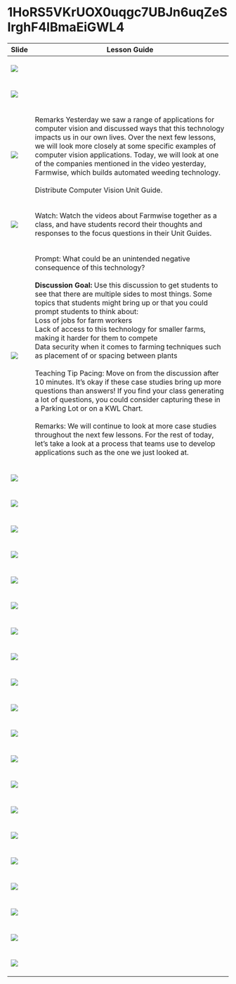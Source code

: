 # 1HoRS5VKrUOX0uqgc7UBJn6uqZeSIrghF4lBmaEiGWL4

| Slide                                                                                                        | Lesson Guide                                                                                                                                                                                                                                                                                                                                                                                                                                                                                                                                                                                                                                                                                                                                                                                                                                                                                                                                                                                                                                                       |
| ------------------------------------------------------------------------------------------------------------ | ------------------------------------------------------------------------------------------------------------------------------------------------------------------------------------------------------------------------------------------------------------------------------------------------------------------------------------------------------------------------------------------------------------------------------------------------------------------------------------------------------------------------------------------------------------------------------------------------------------------------------------------------------------------------------------------------------------------------------------------------------------------------------------------------------------------------------------------------------------------------------------------------------------------------------------------------------------------------------------------------------------------------------------------------------------------ |
| ![](https://dancodedotorg.github.io/testing-slides/1HoRS5VKrUOX0uqgc7UBJn6uqZeSIrghF4lBmaEiGWL4/slide0.png)  | <p><br></p>                                                                                                                                                                                                                                                                                                                                                                                                                                                                                                                                                                                                                                                                                                                                                                                                                                                                                                                                                                                                                                                        |
| ![](https://dancodedotorg.github.io/testing-slides/1HoRS5VKrUOX0uqgc7UBJn6uqZeSIrghF4lBmaEiGWL4/slide1.png)  | <p><br></p>                                                                                                                                                                                                                                                                                                                                                                                                                                                                                                                                                                                                                                                                                                                                                                                                                                                                                                                                                                                                                                                        |
| ![](https://dancodedotorg.github.io/testing-slides/1HoRS5VKrUOX0uqgc7UBJn6uqZeSIrghF4lBmaEiGWL4/slide2.png)  | <p>Remarks Yesterday we saw a range of applications for computer vision and discussed ways that this technology impacts us in our own lives. Over the next few lessons, we will look more closely at some specific examples of computer vision applications. Today, we will look at one of the companies mentioned in the video yesterday, Farmwise, which builds automated weeding technology.<br><br>Distribute Computer Vision Unit Guide.<br></p>                                                                                                                                                                                                                                                                                                                                                                                                                                                                                                                                                                                                              |
| ![](https://dancodedotorg.github.io/testing-slides/1HoRS5VKrUOX0uqgc7UBJn6uqZeSIrghF4lBmaEiGWL4/slide3.png)  | <p>Watch: Watch the videos about Farmwise together as a class, and have students record their thoughts and responses to the focus questions in their Unit Guides.<br></p>                                                                                                                                                                                                                                                                                                                                                                                                                                                                                                                                                                                                                                                                                                                                                                                                                                                                                          |
| ![](https://dancodedotorg.github.io/testing-slides/1HoRS5VKrUOX0uqgc7UBJn6uqZeSIrghF4lBmaEiGWL4/slide4.png)  | <p>Prompt: What could be an unintended negative consequence of this technology?<br><br><strong>Discussion Goal:</strong> Use this discussion to get students to see that there are multiple sides to most things. Some topics that students might bring up or that you could prompt students to think about:<br>Loss of jobs for farm workers<br>Lack of access to this technology for smaller farms, making it harder for them to compete<br>Data security when it comes to farming techniques such as placement of or spacing between plants<br><br>Teaching Tip Pacing: Move on from the discussion after 10 minutes. It’s okay if these case studies bring up more questions than answers! If you find your class generating a lot of questions, you could consider capturing these in a Parking Lot or on a KWL Chart.<br><br>Remarks: We will continue to look at more case studies throughout the next few lessons. For the rest of today, let’s take a look at a process that teams use to develop applications such as the one we just looked at.<br></p> |
| ![](https://dancodedotorg.github.io/testing-slides/1HoRS5VKrUOX0uqgc7UBJn6uqZeSIrghF4lBmaEiGWL4/slide5.png)  | <p><br></p>                                                                                                                                                                                                                                                                                                                                                                                                                                                                                                                                                                                                                                                                                                                                                                                                                                                                                                                                                                                                                                                        |
| ![](https://dancodedotorg.github.io/testing-slides/1HoRS5VKrUOX0uqgc7UBJn6uqZeSIrghF4lBmaEiGWL4/slide6.png)  | <p><br></p>                                                                                                                                                                                                                                                                                                                                                                                                                                                                                                                                                                                                                                                                                                                                                                                                                                                                                                                                                                                                                                                        |
| ![](https://dancodedotorg.github.io/testing-slides/1HoRS5VKrUOX0uqgc7UBJn6uqZeSIrghF4lBmaEiGWL4/slide7.png)  | <p><br></p>                                                                                                                                                                                                                                                                                                                                                                                                                                                                                                                                                                                                                                                                                                                                                                                                                                                                                                                                                                                                                                                        |
| ![](https://dancodedotorg.github.io/testing-slides/1HoRS5VKrUOX0uqgc7UBJn6uqZeSIrghF4lBmaEiGWL4/slide8.png)  | <p><br></p>                                                                                                                                                                                                                                                                                                                                                                                                                                                                                                                                                                                                                                                                                                                                                                                                                                                                                                                                                                                                                                                        |
| ![](https://dancodedotorg.github.io/testing-slides/1HoRS5VKrUOX0uqgc7UBJn6uqZeSIrghF4lBmaEiGWL4/slide9.png)  | <p><br></p>                                                                                                                                                                                                                                                                                                                                                                                                                                                                                                                                                                                                                                                                                                                                                                                                                                                                                                                                                                                                                                                        |
| ![](https://dancodedotorg.github.io/testing-slides/1HoRS5VKrUOX0uqgc7UBJn6uqZeSIrghF4lBmaEiGWL4/slide10.png) | <p><br></p>                                                                                                                                                                                                                                                                                                                                                                                                                                                                                                                                                                                                                                                                                                                                                                                                                                                                                                                                                                                                                                                        |
| ![](https://dancodedotorg.github.io/testing-slides/1HoRS5VKrUOX0uqgc7UBJn6uqZeSIrghF4lBmaEiGWL4/slide11.png) | <p><br></p>                                                                                                                                                                                                                                                                                                                                                                                                                                                                                                                                                                                                                                                                                                                                                                                                                                                                                                                                                                                                                                                        |
| ![](https://dancodedotorg.github.io/testing-slides/1HoRS5VKrUOX0uqgc7UBJn6uqZeSIrghF4lBmaEiGWL4/slide12.png) | <p><br></p>                                                                                                                                                                                                                                                                                                                                                                                                                                                                                                                                                                                                                                                                                                                                                                                                                                                                                                                                                                                                                                                        |
| ![](https://dancodedotorg.github.io/testing-slides/1HoRS5VKrUOX0uqgc7UBJn6uqZeSIrghF4lBmaEiGWL4/slide13.png) | <p><br></p>                                                                                                                                                                                                                                                                                                                                                                                                                                                                                                                                                                                                                                                                                                                                                                                                                                                                                                                                                                                                                                                        |
| ![](https://dancodedotorg.github.io/testing-slides/1HoRS5VKrUOX0uqgc7UBJn6uqZeSIrghF4lBmaEiGWL4/slide14.png) | <p><br></p>                                                                                                                                                                                                                                                                                                                                                                                                                                                                                                                                                                                                                                                                                                                                                                                                                                                                                                                                                                                                                                                        |
| ![](https://dancodedotorg.github.io/testing-slides/1HoRS5VKrUOX0uqgc7UBJn6uqZeSIrghF4lBmaEiGWL4/slide15.png) | <p><br></p>                                                                                                                                                                                                                                                                                                                                                                                                                                                                                                                                                                                                                                                                                                                                                                                                                                                                                                                                                                                                                                                        |
| ![](https://dancodedotorg.github.io/testing-slides/1HoRS5VKrUOX0uqgc7UBJn6uqZeSIrghF4lBmaEiGWL4/slide16.png) | <p><br></p>                                                                                                                                                                                                                                                                                                                                                                                                                                                                                                                                                                                                                                                                                                                                                                                                                                                                                                                                                                                                                                                        |
| ![](https://dancodedotorg.github.io/testing-slides/1HoRS5VKrUOX0uqgc7UBJn6uqZeSIrghF4lBmaEiGWL4/slide17.png) | <p><br></p>                                                                                                                                                                                                                                                                                                                                                                                                                                                                                                                                                                                                                                                                                                                                                                                                                                                                                                                                                                                                                                                        |
| ![](https://dancodedotorg.github.io/testing-slides/1HoRS5VKrUOX0uqgc7UBJn6uqZeSIrghF4lBmaEiGWL4/slide18.png) | <p><br></p>                                                                                                                                                                                                                                                                                                                                                                                                                                                                                                                                                                                                                                                                                                                                                                                                                                                                                                                                                                                                                                                        |
| ![](https://dancodedotorg.github.io/testing-slides/1HoRS5VKrUOX0uqgc7UBJn6uqZeSIrghF4lBmaEiGWL4/slide19.png) | <p><br></p>                                                                                                                                                                                                                                                                                                                                                                                                                                                                                                                                                                                                                                                                                                                                                                                                                                                                                                                                                                                                                                                        |
| ![](https://dancodedotorg.github.io/testing-slides/1HoRS5VKrUOX0uqgc7UBJn6uqZeSIrghF4lBmaEiGWL4/slide20.png) | <p><br></p>                                                                                                                                                                                                                                                                                                                                                                                                                                                                                                                                                                                                                                                                                                                                                                                                                                                                                                                                                                                                                                                        |
| ![](https://dancodedotorg.github.io/testing-slides/1HoRS5VKrUOX0uqgc7UBJn6uqZeSIrghF4lBmaEiGWL4/slide21.png) | <p><br></p>                                                                                                                                                                                                                                                                                                                                                                                                                                                                                                                                                                                                                                                                                                                                                                                                                                                                                                                                                                                                                                                        |
| ![](https://dancodedotorg.github.io/testing-slides/1HoRS5VKrUOX0uqgc7UBJn6uqZeSIrghF4lBmaEiGWL4/slide22.png) | <p><br></p>                                                                                                                                                                                                                                                                                                                                                                                                                                                                                                                                                                                                                                                                                                                                                                                                                                                                                                                                                                                                                                                        |
| ![](https://dancodedotorg.github.io/testing-slides/1HoRS5VKrUOX0uqgc7UBJn6uqZeSIrghF4lBmaEiGWL4/slide23.png) | <p><br></p>                                                                                                                                                                                                                                                                                                                                                                                                                                                                                                                                                                                                                                                                                                                                                                                                                                                                                                                                                                                                                                                        |
| ![](https://dancodedotorg.github.io/testing-slides/1HoRS5VKrUOX0uqgc7UBJn6uqZeSIrghF4lBmaEiGWL4/slide24.png) | <p><br></p>                                                                                                                                                                                                                                                                                                                                                                                                                                                                                                                                                                                                                                                                                                                                                                                                                                                                                                                                                                                                                                                        |
